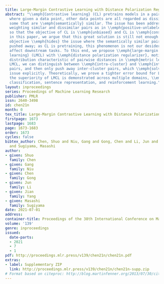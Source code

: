 ```yaml
---
title: Large-Margin Contrastive Learning with Distance Polarization Regularizer
abstract: "\\emph{Contrastive learning} (CL) pretrains models in a pairwise manner,
  where given a data point, other data points are all regarded as dissimilar, including
  some that are \\emph{semantically} similar. The issue has been addressed by properly
  weighting similar and dissimilar pairs as in \\emph{positive-unlabeled learning},
  so that the objective of CL is \\emph{unbiased} and CL is \\emph{consistent}. However,
  in this paper, we argue that this great solution is still not enough: its weighted
  objective \\emph{hides} the issue where the semantically similar pairs are still
  pushed away; as CL is pretraining, this phenomenon is not our desideratum and might
  affect downstream tasks. To this end, we propose \\emph{large-margin contrastive
  learning} (LMCL) with \\emph{distance polarization regularizer}, motivated by the
  distribution characteristic of pairwise distances in \\emph{metric learning}. In
  LMCL, we can distinguish between \\emph{intra-cluster} and \\emph{inter-cluster}
  pairs, and then only push away inter-cluster pairs, which \\emph{solves} the above
  issue explicitly. Theoretically, we prove a tighter error bound for LMCL; empirically,
  the superiority of LMCL is demonstrated across multiple domains, \\emph{i.e.}, image
  classification, sentence representation, and reinforcement learning."
layout: inproceedings
series: Proceedings of Machine Learning Research
publisher: PMLR
issn: 2640-3498
id: chen21n
month: 0
tex_title: Large-Margin Contrastive Learning with Distance Polarization Regularizer
firstpage: 1673
lastpage: 1683
page: 1673-1683
order: 1673
cycles: false
bibtex_author: Chen, Shuo and Niu, Gang and Gong, Chen and Li, Jun and Yang, Jian
  and Sugiyama, Masashi
author:
- given: Shuo
  family: Chen
- given: Gang
  family: Niu
- given: Chen
  family: Gong
- given: Jun
  family: Li
- given: Jian
  family: Yang
- given: Masashi
  family: Sugiyama
date: 2021-07-01
address:
container-title: Proceedings of the 38th International Conference on Machine Learning
volume: '139'
genre: inproceedings
issued:
  date-parts:
  - 2021
  - 7
  - 1
pdf: http://proceedings.mlr.press/v139/chen21n/chen21n.pdf
extras:
- label: Supplementary ZIP
  link: http://proceedings.mlr.press/v139/chen21n/chen21n-supp.zip
# Format based on citeproc: http://blog.martinfenner.org/2013/07/30/citeproc-yaml-for-bibliographies/
---
```

